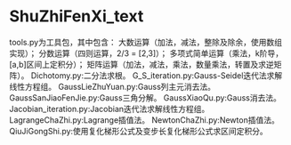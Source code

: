 # ShuZhiFenXi_text
  tools.py为工具包，其中包含：
  大数运算（加法，减法，整除及除余，使用数组实现）；
  分数运算（四则运算，2/3 = [2,3]）；
  多项式简单运算（乘法，k阶导，[a,b]区间上定积分）；
  矩阵运算（加法，减法，乘法，数量乘法，转置及求逆矩阵）。
  Dichotomy.py:二分法求根。
  G_S_iteration.py:Gauss-Seidel迭代法求解线性方程组。
  GaussLieZhuYuan.py:Gauss列主元消去法。
  GaussSanJiaoFenJie.py:Gauss三角分解。
  GaussXiaoQu.py:Gauss消去法。
  Jacobian_iteration.py:Jacobian迭代法求解线性方程组。
  LagrangeChaZhi.py:Lagrange插值法。
  NewtonChaZhi.py:Newton插值法。
  QiuJiGongShi.py:使用复化梯形公式及变步长复化梯形公式求区间定积分。
